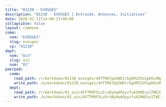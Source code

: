 ```yaml
---
title: "01230 - EVOSGES"
description: "01230 - EVOSGES | Entraide, Annonces, Initiatives"
date: 2020-01-11T14:09:21+09:00
collapsible: false
layout: commune
comm:
  nom: "EVOSGES"
  slug: evosges
  cp: "01230"
dept:
  nom: "Ain"
  slug: ain
  num: "01"
peerpad:
  comm:
    read_path: /r/markdown/01230_evosges/4XTTM47pp5WD1rbgUMZZVU1pD6xdNp9FivhL2hW8yy6WHd77w
    write_path: /w/markdown/01230_evosges/4XTTM47pp5WD1rbgUMZZVU1pD6xdNp9FivhL2hW8yy6WHd77w-K3TgTsoXJEB8d79oL7Ff7EhcJqZCGFinfkyQt3mX6bS6DVpA2WyVstSZ751BdnmTcEP3whz4ZoPWdG6J5bsSEsRMo1tVnBumnvPaopS6uQuMNwCePgjKE83ceBi6BaXyAVqTKuUD
  dept:
    read_path: /r/markdown/01_ain/4XTTM9F5Lu5rzByUwAPpyzfuAZHNExy1TWE3X3wiTrPFfiAJr
    write_path: /w/markdown/01_ain/4XTTM9F5Lu5rzByUwAPpyzfuAZHNExy1TWE3X3wiTrPFfiAJr-K3TgUnxzeFoJA4CB58vXNvKXURJneTNZHUsypAQGicGiZu7AS2sPbjspGpj7s3MmMv58YhkLaSUMQMHaiKAfoMv6wF36Urxbqqh8MmnXpnKkbVhnAishABEkMRAiyAt8GGJ1Jer2
---
```


